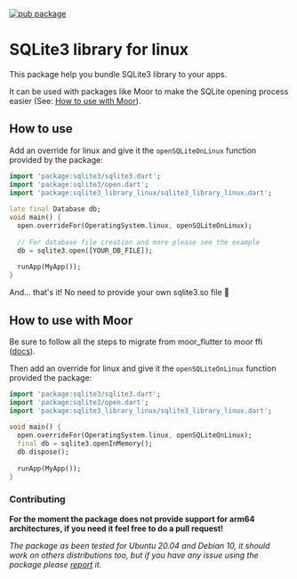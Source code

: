 [![pub package](https://img.shields.io/pub/v/sqlite3_library_linux)](https://pub.dev/packages/camera)
# SQLite3 library for linux

This package help you bundle SQLite3 library to your apps.

It can be used with packages like Moor to make the SQLite opening process easier (See: [How to use with Moor](#how-to-use-with-moor)). 


## How to use

Add an override for linux and give it the `openSQLiteOnLinux` function provided by the package:

```dart
import 'package:sqlite3/sqlite3.dart';
import 'package:sqlite3/open.dart';
import 'package:sqlite3_library_linux/sqlite3_library_linux.dart';
 
late final Database db;
void main() {
  open.overrideFor(OperatingSystem.linux, openSQLiteOnLinux);
    
  // For database file creation and more please see the example
  db = sqlite3.open([YOUR_DB_FILE]);
     
  runApp(MyApp());
}
```

And... that's it! No need to provide your own sqlite3.so file 🙂

## How to use with Moor

Be sure to follow all the steps to migrate from moor_flutter to moor ffi ([docs](https://moor.simonbinder.eu/docs/other-engines/vm/)).

Then add an override for linux and give it the `openSQLiteOnLinux` function provided the package:

```dart
import 'package:sqlite3/sqlite3.dart';
import 'package:sqlite3/open.dart';
import 'package:sqlite3_library_linux/sqlite3_library_linux.dart';
 
void main() {
  open.overrideFor(OperatingSystem.linux, openSQLiteOnLinux);
  final db = sqlite3.openInMemory();
  db.dispose();
     
  runApp(MyApp());
}
```

### Contributing

**For the moment the package does not provide support for arm64 architectures, if you need it feel free to do a pull request!**

*The package as been tested for Ubuntu 20.04 and Debian 10, it should work on others distributions too, but if you have any issue using the package please [report](https://github.com/Milvintsiss/sqlite3_library_linux/issues) it.*